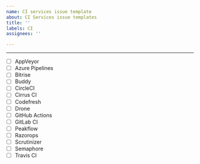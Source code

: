 ```yaml
---
name: CI services issue template
about: CI Services issue templates
title: ''
labels: CI
assignees: ''

---
```


----

* [ ] AppVeyor
* [ ] Azure Pipelines
* [ ] Bitrise
* [ ] Buddy
* [ ] CircleCI
* [ ] Cirrus CI
* [ ] Codefresh
* [ ] Drone
* [ ] GitHub Actions
* [ ] GitLab CI
* [ ] Peakflow
* [ ] Razorops
* [ ] Scrutinizer
* [ ] Semaphore
* [ ] Travis CI
